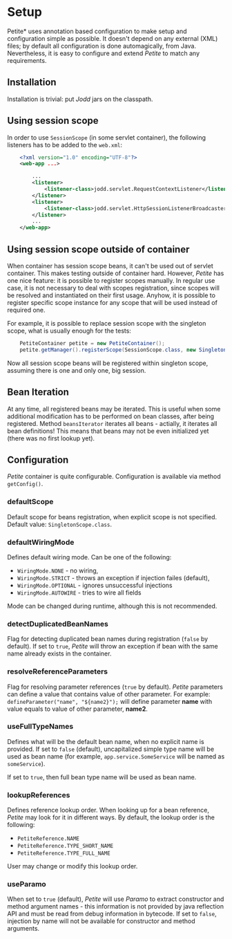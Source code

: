 # Setup

Petite* uses annotation based configuration to make setup and
configuration simple as possible. It doesn't depend on any external
(XML) files; by default all configuration is done automagically, from
Java. Nevertheless, it is easy to configure and extend *Petite* to match
any requirements.

## Installation

Installation is trivial: put *Jodd* jars on the classpath.

## Using session scope

In order to use `SessionScope` (in some servlet container), the
following listeners has to be added to the `web.xml`\:

~~~~~ xml
    <?xml version="1.0" encoding="UTF-8"?>
    <web-app ...>

    	...
    	<listener>
    		<listener-class>jodd.servlet.RequestContextListener</listener-class>
    	</listener>
    	<listener>
    		<listener-class>jodd.servlet.HttpSessionListenerBroadcaster</listener-class>
    	</listener>
    	...
    </web-app>
~~~~~

## Using session scope outside of container

When container has session scope beans, it can't be used out of servlet
container. This makes testing outside of container hard. However,
*Petite* has one nice feature: it is possible to register scopes
manually. In regular use case, it is not necessary to deal with scopes
registration, since scopes will be resolved and instantiated on their
first usage. Anyhow, it is possible to register specific scope instance
for any scope that will be used instead of required one.

For example, it is possible to replace session scope with the singleton
scope, what is usually enough for the tests:

~~~~~ java
    PetiteContainer petite = new PetiteContainer();
    petite.getManager().registerScope(SessionScope.class, new SingletonScope());
~~~~~

Now all session scope beans will be registered within singleton scope,
assuming there is one and only one, big session.

## Bean Iteration

At any time, all registered beans may be iterated. This is useful when
some additional modification has to be performed on bean classes, after
being registered. Method `beansIterator` iterates all beans - actially,
it iterates all bean definitions! This means that beans may not be even
initialized yet (there was no first lookup yet).

## Configuration

*Petite* container is quite configurable. Configuration is available via
method `getConfig()`.

### defaultScope

Default scope for beans registration, when explicit scope is not
specified. Default value: `SingletonScope.class`.

### defaultWiringMode

Defines default wiring mode. Can be one of the following:

* `WiringMode.NONE` - no wiring,
* `WiringMode.STRICT` - throws an exception if injection failes
  (default),
* `WiringMode.OPTIONAL` - ignores unsuccessful injections
* `WiringMode.AUTOWIRE` - tries to wire all fields

Mode can be changed during runtime, although this is not recommended.

### detectDuplicatedBeanNames

Flag for detecting duplicated bean names during registration (`false` by
default). If set to `true`, *Petite* will throw an exception if bean
with the same name already exists in the container.

### resolveReferenceParameters

Flag for resolving parameter references (`true` by default). *Petite*
parameters can define a value that contains value of other parameter.
For example: `defineParameter("name", "${name2}");` will define
parameter **name** with value equals to value of other parameter,
**name2**.

### useFullTypeNames

Defines what will be the default bean name, when no explicit name is
provided. If set to `false` (default), uncapitalized simple type name
will be used as bean name (for example, `app.service.SomeService` will
be named as `someService`).

If set to `true`, then full bean type name will be used as bean name.

### lookupReferences

Defines reference lookup order. When looking up for a bean reference,
*Petite* may look for it in different ways. By default, the lookup order
is the following:

* `PetiteReference.NAME`
* `PetiteReference.TYPE_SHORT_NAME`
* `PetiteReference.TYPE_FULL_NAME`

User may change or modify this lookup order.

### useParamo

When set to `true` (default), *Petite* will use *Paramo* to extract
constructor and method argument names - this information is not provided
by java reflection API and must be read from debug information in
bytecode. If set to `false`, injection by name will not be available
for constructor and method arguments.
